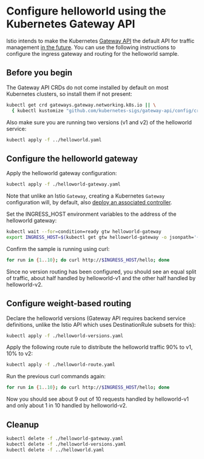 # Configure helloworld using the Kubernetes Gateway API

Istio intends to make the Kubernetes [Gateway API](https://gateway-api.sigs.k8s.io/) the default API for traffic management [in the future](https://istio.io/latest/blog/2022/gateway-api-beta/).
You can use the following instructions to configure the ingress gateway and routing for the helloworld sample.

## Before you begin

The Gateway API CRDs do not come installed by default on most Kubernetes clusters, so install them if not present:

```bash
kubectl get crd gateways.gateway.networking.k8s.io || \
  { kubectl kustomize "github.com/kubernetes-sigs/gateway-api/config/crd?ref=v0.5.0" | kubectl apply -f -; }
```

Also make sure you are running two versions (v1 and v2) of the helloworld service:

```bash
kubectl apply -f ../helloworld.yaml
```

## Configure the helloworld gateway

Apply the helloworld gateway configuration:

```bash
kubectl apply -f ./helloworld-gateway.yaml
```

Note that unlike an Istio `Gateway`, creating a Kubernetes `Gateway` configuration will, by default, also [deploy an associated controller](https://istio.io/latest/docs/tasks/traffic-management/ingress/gateway-api/#automated-deployment).

Set the INGRESS_HOST environment variables to the address of the helloworld gateway:

```bash
kubectl wait --for=condition=ready gtw helloworld-gateway
export INGRESS_HOST=$(kubectl get gtw helloworld-gateway -o jsonpath='{.status.addresses[*].value}')
```

Confirm the sample is running using curl:

```bash
for run in {1..10}; do curl http://$INGRESS_HOST/hello; done
```

Since no version routing has been configured, you should see an equal split of traffic, about half handled by helloworld-v1 and the other half handled by helloworld-v2.

## Configure weight-based routing

Declare the helloworld versions (Gateway API requires backend service definitions, unlike the Istio API which uses DestinationRule subsets for this):

```bash
kubectl apply -f ./helloworld-versions.yaml
```

Apply the following route rule to distribute the helloworld traffic 90% to v1, 10% to v2:

```bash
kubectl apply -f ./helloworld-route.yaml
```

Run the previous curl commands again:

```bash
for run in {1..10}; do curl http://$INGRESS_HOST/hello; done
```

Now you should see about 9 out of 10 requests handled by helloworld-v1 and only about 1 in 10 handled by helloworld-v2.

## Cleanup

```bash
kubectl delete -f ./helloworld-gateway.yaml
kubectl delete -f ./helloworld-versions.yaml
kubectl delete -f ../helloworld.yaml
```
